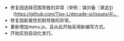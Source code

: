 - 修复因选择范围导致的异常（举例：谋刘备〖章武〗）（https://github.com/Tipx-L/decade-ui/issues/4）。
- 修复因新属性机制导致的异常。
- 重新增加menu.js，且从此开始采用新编写方式。
- 开始实验自动化发行。